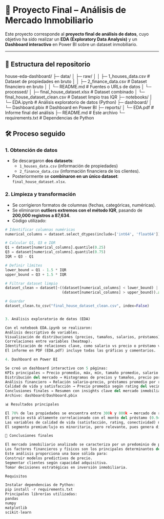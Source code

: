 # 🏡 Proyecto Final – Análisis de Mercado Inmobiliario

Este proyecto corresponde al **proyecto final de análisis de datos**, cuyo objetivo ha sido realizar un **EDA (Exploratory Data Analysis)** y un **Dashboard interactivo** en Power BI sobre un dataset inmobiliario.

---

## 📂 Estructura del repositorio

house-eda-dashboard/
├─ data/
│ ├─ raw/
│ │ ├─ 1_houses_data.csv # Dataset de propiedades en bruto
│ │ ├─ 2_finance_data.csv # Dataset financiero en bruto
│ │ └─ README.md # Fuentes o URLs de datos
│ └─ processed/
│ ├─ final_house_dataset.xlsx # Dataset combinado
│ └─ final_house_dataset_clean.csv # Dataset limpio tras IQR
├─ notebooks/
│ └─ EDA.ipynb # Análisis exploratorio de datos (Python)
├─ dashboard/
│ └─ Dashboard.pbix # Dashboard en Power BI
├─ reports/
│ └─ EDA.pdf # Informe final del análisis
├─ README.md # Este archivo
└─ requirements.txt # Dependencias de Python


## 🛠️ Proceso seguido

### 1. Obtención de datos
- Se descargaron **dos datasets**:  
  - `1_houses_data.csv` (información de propiedades)  
  - `2_finance_data.csv` (información financiera de los clientes).  
- Posteriormente se **combinaron en un único dataset**: `final_house_dataset.xlsx`.

### 2. Limpieza y transformación
- Se corrigieron formatos de columnas (fechas, categóricas, numéricas).  
- Se eliminaron **outliers extremos con el método IQR**, pasando de **200,000 registros a 87,634**.  
- Código utilizado:

```python
# Identificar columnas numéricas
numerical_columns = dataset.select_dtypes(include=['int64', 'float64']).columns

# Calcular Q1, Q3 e IQR
Q1 = dataset[numerical_columns].quantile(0.25)
Q3 = dataset[numerical_columns].quantile(0.75)
IQR = Q3 - Q1

# Definir límites
lower_bound = Q1 - 1.5 * IQR
upper_bound = Q3 + 1.5 * IQR

# Filtrar dataset limpio
dataset_clean = dataset[~((dataset[numerical_columns] < lower_bound) | 
                          (dataset[numerical_columns] > upper_bound)).any(axis=1)]

# Guardar
dataset_clean.to_csv("final_house_dataset_clean.csv", index=False)


3. Análisis exploratorio de datos (EDA)

Con el notebook EDA.ipynb se realizaron:
Análisis descriptivo de variables.
Visualización de distribuciones (precios, tamaños, salarios, préstamos).
Correlaciones entre variables (heatmap).
Identificación de relaciones clave, como salario vs precio o préstamo vs down payment.
El informe en PDF (EDA.pdf) incluye todas las gráficas y comentarios.

4. Dashboard en Power BI

Se creó un dashboard interactivo con 5 páginas:
KPIs principales → Precio promedio, máx, mín, tamaño promedio, salario promedio, préstamos y down payments.
Distribución del mercado → Histogramas de precios y tamaños, precio por número de habitaciones y baños.
Análisis financiero → Relación salario–precio, préstamos promedio por rango, scatter loan vs down payment, KPI ratio EMI/Ingreso.
Calidad de vida y satisfacción → Precio promedio según rating del vecindario, conectividad y satisfacción del cliente.
Conclusiones finales → Resumen con insights clave del mercado inmobiliario.
Archivo: dashboard/Dashboard.pbix

📊 Resultados principales

El 70% de las propiedades se encuentra entre 300k y 800k → mercado de rango medio.
El precio está altamente correlacionado con el monto del préstamo (0.94), el pago inicial (0.84) y el tamaño de la propiedad (0.76).
Las variables de calidad de vida (satisfacción, rating, conectividad) no tienen impacto directo en el precio, pero sí en la decisión de compra.
El segmento premium/lujo es minoritario, pero relevante, pues genera dispersión y outliers.

📌 Conclusiones finales

El mercado inmobiliario analizado se caracteriza por un predominio de propiedades estándar de rango medio en precio y tamaño.
Los factores financieros y físicos son los principales determinantes del precio, mientras que las variables cualitativas afectan más a la satisfacción del cliente que al valor de la propiedad.
Este análisis proporciona una base sólida para:
Construir modelos predictivos de precio.
Segmentar clientes según capacidad adquisitiva.
Tomar decisiones estratégicas en inversión inmobiliaria.

Requisitos

Instalar dependencias de Python:
pip install -r requirements.txt
Principales librerías utilizadas:
pandas
numpy
matplotlib
scikit-learn


